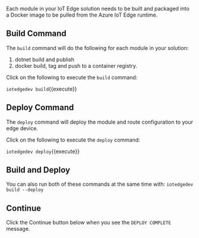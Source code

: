 Each module in your IoT Edge solution needs to be built and packaged into a Docker image to be pulled from the Azure IoT Edge runtime.

## Build Command
The `build` command will do the following for each module in your solution:

1. dotnet build and publish
1. docker build, tag and push to a container registry. 

Click on the following to execute the `build` command:

`iotedgedev build`{{execute}}

## Deploy Command
The `deploy` command will deploy the module and route configuration to your edge device.

Click on the following to execute the `deploy` command:

`iotedgedev deploy`{{execute}}


## Build and Deploy
You can also run both of these commands at the same time with: `iotedgedev build --deploy`

## Continue
Click the Continue button below when you see the `DEPLOY COMPLETE` message.
